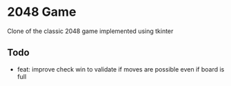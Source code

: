 # 2048 Game

Clone of the classic 2048 game implemented using tkinter

## Todo

- feat: improve check win to validate if moves are possible even if board is full
